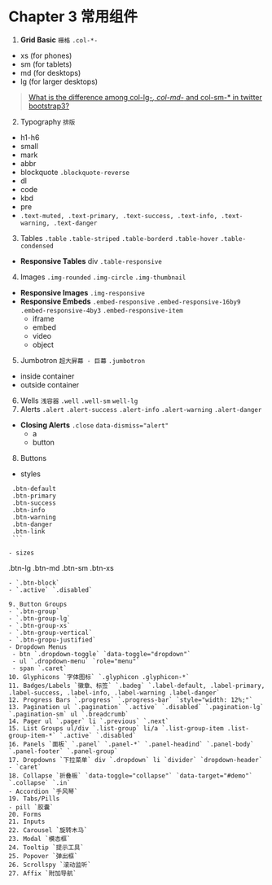 # Chapter 3 常用组件

1. **Grid Basic** `栅格` `.col-*-`
  - xs (for phones)
  - sm (for tablets)
  - md (for desktops)
  - lg (for larger desktops)
  
  > [What is the difference among col-lg-*, col-md-* and col-sm-* in twitter bootstrap3?](http://stackoverflow.com/a/28654005/3414180)

2. Typography `排版`
  - h1-h6
  - small
  - mark
  - abbr
  - blockquote `.blockquote-reverse`
  - dl
  - code
  - kbd
  - pre
  - `.text-muted, .text-primary, .text-success, .text-info, .text-warning, .text-danger`
3. Tables `.table` `.table-striped` `.table-borderd` `.table-hover` `.table-condensed`
  - **Responsive Tables** div `.table-responsive`
4. Images `.img-rounded` `.img-circle` `.img-thumbnail`
  - **Responsive Images** `.img-responsive`
  - **Responsive Embeds** `.embed-responsive` `.embed-responsive-16by9` `.embed-responsive-4by3` `.embed-responsive-item` 
    - iframe
    - embed
    - video
    - object
5. Jumbotron `超大屏幕 - 巨幕` `.jumbotron`
  - inside container
  - outside container
6. Wells `浅容器` `.well` `.well-sm` `well-lg`
7. Alerts `.alert` `.alert-success` `.alert-info` `.alert-warning` `.alert-danger`
  - **Closing Alerts** `.close` `data-dismiss="alert"`
    - a
    - button
8. Buttons
  - styles
 
   ```
    .btn-default
    .btn-primary
    .btn-success
    .btn-info
    .btn-warning
    .btn-danger
    .btn-link
    ```
    
  - sizes
 
   ```
   .btn-lg
   .btn-md
   .btn-sm
   .btn-xs
   ```
   - `.btn-block`
   - `.active` `.disabled`
        
9. Button Groups 
  - `.btn-group`
  - `.btn-group-lg`
  - `.btn-group-xs`
  - `.btn-group-vertical`
  - `.btn-gropu-justified`
  - Dropdown Menus 
    - btn `.dropdown-toggle` `data-toggle="dropdown"`
    - ul `.dropdown-menu` `role="menu"`
    - span `.caret`
10. Glyphicons `字体图标` `.glyphicon .glyphicon-*`
11. Badges/Labels `徽章、标签` `.badeg` `.label-default, .label-primary, .label-success, .label-info, .label-warning .label-danger`
12. Progress Bars `.progress` `.progress-bar` `style="width: 12%;"` 
13. Pagination ul `.pagination` `.active` `.disabled` `.pagination-lg` `.pagination-sm` ul `.breadcrumb`
14. Pager ul `.pager` li `.previous` `.next`
15. List Groups ul/div `.list-group` li/a `.list-group-item .list-group-item-*` `.active` `.disabled`
16. Panels `面板` `.panel` `.panel-*` `.panel-headind` `.panel-body` `.panel-footer` `.panel-group`
17. Dropdowns `下拉菜单` div `.dropdown` li `divider` `dropdown-header`
  - `caret`
18. Collapse `折叠板` `data-toggle="collapse"` `data-target="#demo"` `.collapse` `.in`
  - Accordion `手风琴`
19. Tabs/Pills
  - pill `胶囊`
20. Forms
21. Inputs
22. Carousel `旋转木马`
23. Modal `模态框`
24. Tooltip `提示工具`
25. Popover `弹出框`
26. Scrollspy `滚动监听`
27. Affix `附加导航`